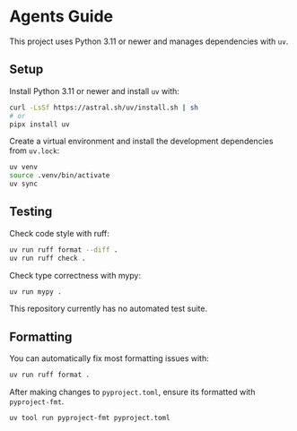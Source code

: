 # Agents Guide

This project uses Python 3.11 or newer and manages dependencies with `uv`.

## Setup

Install Python 3.11 or newer and install `uv` with:

```sh
curl -LsSf https://astral.sh/uv/install.sh | sh
# or
pipx install uv
```

Create a virtual environment and install the development dependencies from
`uv.lock`:

```sh
uv venv
source .venv/bin/activate
uv sync
```

## Testing

Check code style with ruff:

```sh
uv run ruff format --diff .
uv run ruff check .
```

Check type correctness with mypy:

```sh
uv run mypy .
```

This repository currently has no automated test suite.

## Formatting

You can automatically fix most formatting issues with:

```sh
uv run ruff format .
```

After making changes to `pyproject.toml`, ensure its formatted with `pyproject-fmt`.

```sh
uv tool run pyproject-fmt pyproject.toml
```
